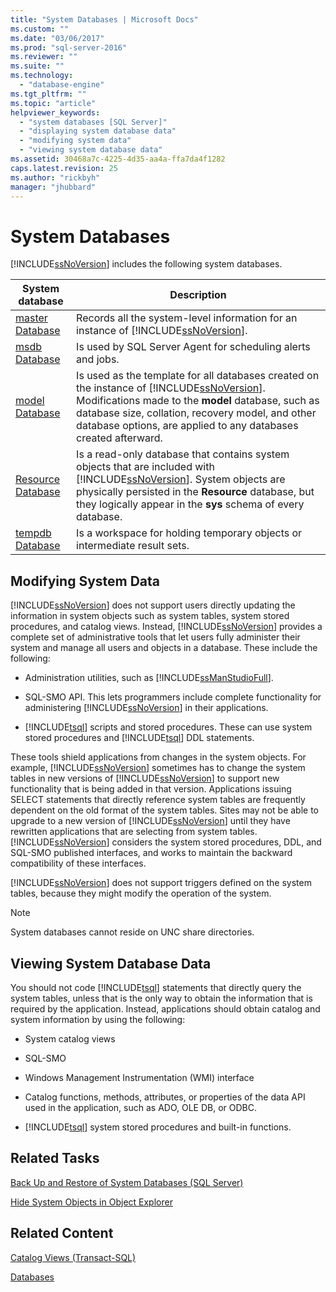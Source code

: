 ```yaml
---
title: "System Databases | Microsoft Docs"
ms.custom: ""
ms.date: "03/06/2017"
ms.prod: "sql-server-2016"
ms.reviewer: ""
ms.suite: ""
ms.technology: 
  - "database-engine"
ms.tgt_pltfrm: ""
ms.topic: "article"
helpviewer_keywords: 
  - "system databases [SQL Server]"
  - "displaying system database data"
  - "modifying system data"
  - "viewing system database data"
ms.assetid: 30468a7c-4225-4d35-aa4a-ffa7da4f1282
caps.latest.revision: 25
ms.author: "rickbyh"
manager: "jhubbard"
---
```

# System Databases
  [!INCLUDE[ssNoVersion](../../a9notintoc/includes/ssnoversion-md.md)] includes the following system databases.  
  
|System database|Description|  
|---------------------|-----------------|  
|[master Database](../../relational-databases/databases/master-database.md)|Records all the system-level information for an instance of [!INCLUDE[ssNoVersion](../../a9notintoc/includes/ssnoversion-md.md)].|  
|[msdb Database](../../relational-databases/databases/msdb-database.md)|Is used by SQL Server Agent for scheduling alerts and jobs.|  
|[model Database](../../relational-databases/databases/model-database.md)|Is used as the template for all databases created on the instance of [!INCLUDE[ssNoVersion](../../a9notintoc/includes/ssnoversion-md.md)]. Modifications made to the **model** database, such as database size, collation, recovery model, and other database options, are applied to any databases created afterward.|  
|[Resource Database](../../relational-databases/databases/resource-database.md)|Is a read-only database that contains system objects that are included with [!INCLUDE[ssNoVersion](../../a9notintoc/includes/ssnoversion-md.md)]. System objects are physically persisted in the **Resource** database, but they logically appear in the **sys** schema of every database.|  
|[tempdb Database](../../relational-databases/databases/tempdb-database.md)|Is a workspace for holding temporary objects or intermediate result sets.|  
  
## Modifying System Data  
 [!INCLUDE[ssNoVersion](../../a9notintoc/includes/ssnoversion-md.md)] does not support users directly updating the information in system objects such as system tables, system stored procedures, and catalog views. Instead, [!INCLUDE[ssNoVersion](../../a9notintoc/includes/ssnoversion-md.md)] provides a complete set of administrative tools that let users fully administer their system and manage all users and objects in a database. These include the following:  
  
-   Administration utilities, such as [!INCLUDE[ssManStudioFull](../../a9notintoc/includes/ssmanstudiofull-md.md)].  
  
-   SQL-SMO API. This lets programmers include complete functionality for administering [!INCLUDE[ssNoVersion](../../a9notintoc/includes/ssnoversion-md.md)] in their applications.  
  
-   [!INCLUDE[tsql](../../a9notintoc/includes/tsql-md.md)] scripts and stored procedures. These can use system stored procedures and [!INCLUDE[tsql](../../a9notintoc/includes/tsql-md.md)] DDL statements.  
  
 These tools shield applications from changes in the system objects. For example, [!INCLUDE[ssNoVersion](../../a9notintoc/includes/ssnoversion-md.md)] sometimes has to change the system tables in new versions of [!INCLUDE[ssNoVersion](../../a9notintoc/includes/ssnoversion-md.md)] to support new functionality that is being added in that version. Applications issuing SELECT statements that directly reference system tables are frequently dependent on the old format of the system tables. Sites may not be able to upgrade to a new version of [!INCLUDE[ssNoVersion](../../a9notintoc/includes/ssnoversion-md.md)] until they have rewritten applications that are selecting from system tables. [!INCLUDE[ssNoVersion](../../a9notintoc/includes/ssnoversion-md.md)] considers the system stored procedures, DDL, and SQL-SMO published interfaces, and works to maintain the backward compatibility of these interfaces.  
  
 [!INCLUDE[ssNoVersion](../../a9notintoc/includes/ssnoversion-md.md)] does not support triggers defined on the system tables, because they might modify the operation of the system.  
  
> [!NOTE]  
>  System databases cannot reside on UNC share directories.  
  
## Viewing System Database Data  
 You should not code [!INCLUDE[tsql](../../a9notintoc/includes/tsql-md.md)] statements that directly query the system tables, unless that is the only way to obtain the information that is required by the application. Instead, applications should obtain catalog and system information by using the following:  
  
-   System catalog views  
  
-   SQL-SMO  
  
-   Windows Management Instrumentation (WMI) interface  
  
-   Catalog functions, methods, attributes, or properties of the data API used in the application, such as ADO, OLE DB, or ODBC.  
  
-   [!INCLUDE[tsql](../../a9notintoc/includes/tsql-md.md)] system stored procedures and built-in functions.  
  
## Related Tasks  
 [Back Up and Restore of System Databases &#40;SQL Server&#41;](../../relational-databases/backup-restore/back-up-and-restore-of-system-databases-sql-server.md)  
  
 [Hide System Objects in Object Explorer](../Topic/Hide%20System%20Objects%20in%20Object%20Explorer.md)  
  
## Related Content  
 [Catalog Views &#40;Transact-SQL&#41;](../../relational-databases/reference/system-catalog-views/catalog-views-transact-sql.md)  
  
 [Databases](../../relational-databases/databases/databases.md)  
  
  